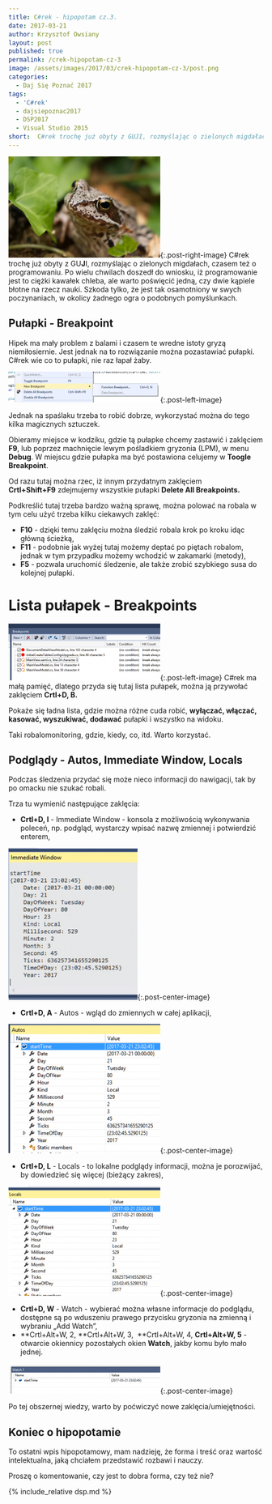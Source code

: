 ```yaml
---
title: C#rek - hipopotam cz.3.
date: 2017-03-21
author: Krzysztof Owsiany
layout: post
published: true
permalink: /crek-hipopotam-cz-3
image: /assets/images/2017/03/crek-hipopotam-cz-3/post.png
categories:
  - Daj Się Poznać 2017
tags:
  - 'C#rek'
  - dajsiepoznac2017
  - DSP2017
  - Visual Studio 2015
short:  C#rek trochę już obyty z GUJI, rozmyślając o zielonych migdałach, czasem też o programowaniu. Po wielu chwilach doszedł do wniosku, iż programowanie jest to ciężki kawałek chleba, ale warto poświęcić jedną, czy dwie kąpiele błotne na rzecz nauki.
---
```

[![C#rek][post]][post-big]{:.post-right-image}
C#rek trochę już obyty z GU**J**I, rozmyślając o zielonych migdałach, czasem też o programowaniu. Po wielu chwilach doszedł do wniosku, iż programowanie jest to ciężki kawałek chleba, ale warto poświęcić jedną, czy dwie kąpiele błotne na rzecz nauki. Szkoda tylko, że jest tak osamotniony w swych poczynaniach, w okolicy żadnego ogra o podobnych pomyślunkach.

## Pułapki - Breakpoint
Hipek ma mały problem z balami i czasem te wredne istoty gryzą niemiłosiernie. Jest jednak na to rozwiązanie można pozastawiać pułapki. C#rek wie co to pułapki, nie raz łapał żaby.

[![C#rek][menu_breakpoints]][menu_breakpoints-big]{:.post-left-image}

Jednak na spaślaku trzeba to robić dobrze, wykorzystać można do tego kilka magicznych sztuczek.
    
Obieramy miejsce w kodziku, gdzie tą pułapke chcemy zastawić i zaklęciem **F9**, lub poprzez machnięcie lewym pośladkiem gryzonia (LPM), w menu **Debug**. W miejscu gdzie pułapka ma być postawiona celujemy w **Toogle Breakpoint**.

Od razu tutaj można rzec, iż innym przydatnym zaklęciem **Crtl+Shift+F9** zdejmujemy wszystkie pułapki **Delete All Breakpoints.**

Podkreślić tutaj trzeba bardzo ważną sprawę, można polować na robala w tym celu użyć trzeba kilku ciekawych zaklęć:
* **F10** - dzięki temu zaklęciu można śledzić robala krok po kroku idąc główną ścieżką,
* **F11** - podobnie jak wyżej tutaj możemy deptać po piętach robalom, jednak w tym przypadku możemy wchodzić w zakamarki (metody),
* **F5** - pozwala uruchomić śledzenie, ale także zrobić szybkiego susa do kolejnej pułapki.
    
# Lista pułapek - Breakpoints
[![Breakpoints][breakpoints]][breakpoints-big]{:.post-left-image}
C#rek ma małą pamięć, dlatego przyda się tutaj lista pułapek, można ją przywołać zaklęciem **Crtl+D, B.**
    
Pokaże się ładna lista, gdzie można różne cuda robić, **wyłączać, włączać, kasować, wyszukiwać, dodawać** pułapki i wszystko na widoku.
    
Taki robalomonitoring, gdzie, kiedy, co, itd. Warto korzystać.
    
## Podglądy - Autos, Immediate Window, Locals
Podczas śledzenia przydać się może nieco informacji do nawigacji, tak by po omacku nie szukać robali.

Trza tu wymienić następujące zaklęcia:    
* **Crtl+D, I** - Immediate Window - konsola z możliwością wykonywania poleceń, np. podgląd, wystarczy wpisać nazwę zmiennej i potwierdzić enterem,

[![Immediate Window][immediate]][immediate-big]{:.post-center-image} 

* **Crtl+D, A** - Autos - wgląd do zmiennych w całej aplikacji,

[![Autos][autos]][autos-big]{:.post-center-image}

* **Crtl+D, L** - Locals - to lokalne podglądy informacji, można je porozwijać, by dowiedzieć się więcej (bieżący zakres),

[![Locals][locals]][locals-big]{:.post-center-image}

* **Crtl+D, W** - Watch - wybierać można własne informacje do podglądu, dostępne są po wduszeniu prawego przycisku gryzonia na zmienną i wybraniu &#8222;Add Watch&#8221;,
* **Crtl+Alt+W, 2, **Crtl+Alt+W, 3,  **Crtl+Alt+W, 4, **Crtl+Alt+W, 5** - otwarcie okiennicy pozostałych okien **Watch**, jakby komu było mało jednej.

[![Watch][watch]][watch-big]{:.post-center-image}
    
Po tej obszernej wiedzy, warto by poćwiczyć nowe zaklęcia/umiejętności.

## Koniec o hipopotamie
To ostatni wpis hipopotamowy, mam nadzieję, że forma i treść oraz wartość intelektualna, jaką chciałem przedstawić rozbawi i nauczy.

Proszę o komentowanie, czy jest to dobra forma, czy też nie?
    
{% include_relative dsp.md %}

[post]: /assets/images/2017/03/crek-hipopotam-cz-3/post.png
[post-big]: /assets/images/2017/03/crek-hipopotam-cz-3/post-big.png

[menu_breakpoints]: /assets/images/2017/03/crek-hipopotam-cz-3/menu_breakpoints.png
[menu_breakpoints-big]: /assets/images/2017/03/crek-hipopotam-cz-3/menu_breakpoints-big.png

[breakpoints]: /assets/images/2017/03/crek-hipopotam-cz-3/breakpoints.png
[breakpoints-big]: /assets/images/2017/03/crek-hipopotam-cz-3/breakpoints-big.png

[autos]: /assets/images/2017/03/crek-hipopotam-cz-3/autos.png
[autos-big]: /assets/images/2017/03/crek-hipopotam-cz-3/autos-big.png

[locals]: /assets/images/2017/03/crek-hipopotam-cz-3/locals.png
[locals-big]: /assets/images/2017/03/crek-hipopotam-cz-3/locals-big.png

[immediate]: /assets/images/2017/03/crek-hipopotam-cz-3/immediate.png
[immediate-big]: /assets/images/2017/03/crek-hipopotam-cz-3/immediate-big.png

[watch]: /assets/images/2017/03/crek-hipopotam-cz-3/watch.png
[watch-big]: /assets/images/2017/03/crek-hipopotam-cz-3/watch-big.png